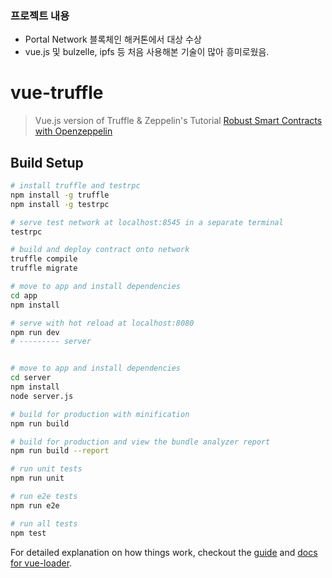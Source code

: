 ### 프로젝트 내용
- Portal Network 블록체인 해커톤에서 대상 수상
- vue.js 및 bulzelle, ipfs 등 처음 사용해본 기술이 많아 흥미로웠음.

# vue-truffle

> Vue.js version of Truffle & Zeppelin's Tutorial [Robust Smart Contracts with Openzeppelin](http://truffleframework.com/tutorials/robust-smart-contracts-with-openzeppelin)

## Build Setup

``` bash
# install truffle and testrpc
npm install -g truffle
npm install -g testrpc

# serve test network at localhost:8545 in a separate terminal
testrpc

# build and deploy contract onto network
truffle compile
truffle migrate

# move to app and install dependencies
cd app
npm install

# serve with hot reload at localhost:8080
npm run dev
# --------- server


# move to app and install dependencies
cd server
npm install
node server.js

# build for production with minification
npm run build

# build for production and view the bundle analyzer report
npm run build --report

# run unit tests
npm run unit

# run e2e tests
npm run e2e

# run all tests
npm test
```

For detailed explanation on how things work, checkout the [guide](http://vuejs-templates.github.io/webpack/) and [docs for vue-loader](http://vuejs.github.io/vue-loader).
